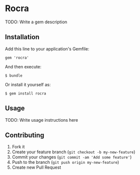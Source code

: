 # Rocra

TODO: Write a gem description

## Installation

Add this line to your application's Gemfile:

    gem 'rocra'

And then execute:

    $ bundle

Or install it yourself as:

    $ gem install rocra

## Usage

TODO: Write usage instructions here

## Contributing

1. Fork it
2. Create your feature branch (`git checkout -b my-new-feature`)
3. Commit your changes (`git commit -am 'Add some feature'`)
4. Push to the branch (`git push origin my-new-feature`)
5. Create new Pull Request
